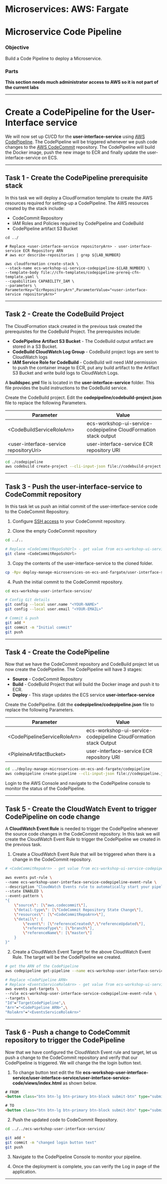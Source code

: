 # Microservices: AWS: Fargate
# Microservice Code Pipeline

### Objective

Build a Code Pipeline to deploy a Microservice.


### Parts

__This section needs much administrator access to AWS so it is not part of the current labs__

___

# Create a CodePipeline for the User-Interface service

We will now set up CI/CD for the **user-interface-service** using [AWS CodePipeline](https://aws.amazon.com/codepipeline/). The CodePipeline will be triggered whenever we push code changes to the [AWS CodeCommit](https://aws.amazon.com/codecommit/) repository. The CodePipeline will build the Docker image, push the new image to ECR and finally update the user-interface-service on ECS.

___

## Task 1 - Create the CodePipeline prerequisite stack

In this task we will deploy a CloudFormation template to create the AWS resources required for setting-up a CodePipeline. The AWS resources created by the stack include:

- CodeCommit Repository
- IAM Roles and Policies required by CodePipeline and CodeBuild
- CodePipeline artifact S3 Bucket

~~~shell
cd ../

# Replace <user-interface-service repositoryArn> - user-interface-service ECR Repository ARN
# aws ecr describe-repositories | grep ${LAB_NUMBER}

aws cloudformation create-stack \
--stack-name ecs-workshop-ui-service-codepipeline-${LAB_NUMBER} \
--template-body file://cfn-templates/codepipeline-prereq-cfn-template.yaml \
--capabilities CAPABILITY_IAM \
--parameters \
ParameterKey="EcrRepositoryArn",ParameterValue="<user-interface-service repositoryArn>"
~~~

___

## Task 2 - Create the CodeBuild Project

The CloudFormation stack created in the previous task created the prerequisites for the CodeBuild Project. The prerequisites include:

- **CodePipeline Artifact S3 Bucket** - The CodeBuild output artifact are stored in a S3 Bucket.
- **CodeBuild CloudWatch Log Group** - CodeBuild project logs are sent to CloudWatch logs
- **IAM Service Role for CodeBuild** - CodeBuild will need IAM permission to push the  container image to ECR, put any build artifact to the Artifact S3 Bucket and write build logs to CloudWatch Logs.

A **buildspec.yml** file is located in the **user-interface-service** folder. This file provides the build instructions to the CodeBuild service.

Create the CodeBuild project. Edit the **codepipeline/codebuild-project.json** file to replace the following Parameters.

| Parameter                                   | Value                                                            |
|---------------------------------------------|------------------------------------------------------------------|
|&lt;CodeBuildServiceRoleArn&gt;              | ecs-workshop-ui-service-codepipeline CloudFormation stack output |
|&lt;user-interface-service repositoryUri&gt; | user-interface-service ECR repository URI                        |

```bash
cd ./codepipeline
aws codebuild create-project --cli-input-json file://codebuild-project.json
```

___

## Task 3 - Push the user-interface-service to CodeCommit repository

In this task let us push an initial commit of the user-interface-service code to the CodeCommit Repository.

1. Configure [SSH access](https://docs.aws.amazon.com/codecommit/latest/userguide/setting-up-ssh-unixes.html#setting-up-ssh-unixes-keys) to your CodeCommit repository.

2. Clone the empty CodeCommit repository

```bash
cd ../..

# Replace <CodeCommitRepoSshUrl> - get value from ecs-workshop-ui-service-codepipeline CloudFormation stack output
git clone <CodeCommitRepoSshUrl>
```

3. Copy the contents of the user-interface-service to the cloned folder.

```bash
cp -Rpv deploy-manage-microservices-on-ecs-and-fargate/user-interface-service/* ecs-workshop-user-interface-service/
```

4. Push the initial commit to the CodeCommit repository.

```bash
cd ecs-workshop-user-interface-service/

# Config Git details
git config --local user.name "<YOUR-NAME>"
git config --local user.email "<YOUR-EMAIL>"

# Commit & push
git add *
git commit -m "Initial commit"
git push
```

___

## Task 4 - Create the CodePipeline

Now that we have the CodeCommit repository and CodeBuild project let us now create the CodePipeline. The CodePipeline will have 3 stages:
- **Source** - CodeCommit Repository
- **Build** - CodeBuild Project that will build the Docker image and push it to ECR.
- **Deploy** - This stage updates the ECS service **user-interface-service**

Create the CodePipeline.  Edit the **codepipeline/codepipeline.json** file to replace the following Parameters.

| Parameter                         | Value                                                            |
|-----------------------------------|------------------------------------------------------------------|
|&lt;CodePipelineServiceRoleArn&gt; | ecs-workshop-ui-service-codepipeline CloudFormation stack Output |
|&lt;PipleineArtifactBucket&gt;     | user-interface-service ECR repository URI                        |

```bash
cd ../deploy-manage-microservices-on-ecs-and-fargate/codepipeline
aws codepipeline create-pipeline --cli-input-json file://codepipeline.json
```

Login to the AWS Console and navigate to the CodePipeline console to monitor the status of the CodePipeline.

___

## Task 5 - Create the CloudWatch Event to trigger CodePipeline on code change

A **CloudWatch Event Rule** is needed to trigger the CodePipeline whenever the source code changes in the CodeCommit repository. In this task we will create the CloudWatch Event Rule to trigger the CodePipeline we created in the previous task.

1. Create a CloudWatch Event Rule that will be triggered when there is a change in the CodeCommit repository.

```bash
# <CodeCommitRepoArn> - get value from ecs-workshop-ui-service-codepipeline CloudFormation stack output

aws events put-rule \
--name ecs-workshop-user-interface-service-codepipeline-event-rule \
--description "CloudWatch Events rule to automatically start your pipeline when a change occurs in the ecs-workshop-user-interface-service CodeCommit repository" \
--state ENABLED \
--event-pattern \
"{
    \"source\": [\"aws.codecommit\"],
    \"detail-type\": [\"CodeCommit Repository State Change\"],
    \"resources\": [\"<CodeCommitRepoArn>\"],
    \"detail\": {
        \"event\": [\"referenceCreated\",\"referenceUpdated\"],
        \"referenceType\": [\"branch\"],
        \"referenceName\": [\"master\"]
    }
}"
```

2. Create a CloudWatch Event Target for the above CloudWatch Event Rule. The target will be the CodePipeline we created.

```bash
# get the ARN of the CodePipeline
aws codepipeline get-pipeline --name ecs-workshop-user-interface-service-codepipeline --query metadata.pipelineArn
```

```bash
# Replace <CodePipeline ARN>
# Replace <EventsServiceRoleArn> - get value from ecs-workshop-ui-service-codepipeline CloudFormation stack output
aws events put-targets \
--rule ecs-workshop-user-interface-service-codepipeline-event-rule \
--targets \
"Id"="TargetCodePipeline",\
"Arn"="<CodePipeline ARN>",\
"RoleArn"="<EventsServiceRoleArn>"
```

___

## Task 6 - Push a change to CodeCommit repository to trigger the CodePipeline

Now that we have configured the CloudWatch Event rule and target, let us push a change to the CodeCommit repository and verify that our CodePipeline is triggered. We will change the the login button text.

1. To change button text edit the file **ecs-workshop-user-interface-service/user-interface-service/user-interface-service-code/views/index.html** as shown below.

```html
# FROM
<button class="btn btn-lg btn-primary btn-block submit-btn" type="submit">Log in</button>

# TO
<button class="btn btn-lg btn-primary btn-block submit-btn" type="submit">Sign in</button>
```

2. Push the updated code to CodeCommit Repository.

```bash
cd ../../ecs-workshop-user-interface-service/

git add *
git commit -m "changed login button text"
git push
```

3. Navigate to the CodePipeline Console to monitor your pipeline.

4. Once the deployment is complete, you can verify the Log in page of the application.

___
